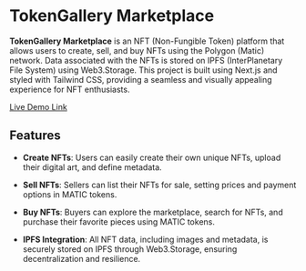 # TokenGallery Marketplace

<b>TokenGallery Marketplace</b> is an NFT (Non-Fungible Token) platform that allows users to create, sell, and buy NFTs using the Polygon (Matic) network. Data associated with the NFTs is stored on IPFS (InterPlanetary File System) using Web3.Storage. This project is built using Next.js and styled with Tailwind CSS, providing a seamless and visually appealing experience for NFT enthusiasts.

<a href="https://token-gallery-marketplace.vercel.app/">Live Demo Link</a>

## Features

-   <b>Create NFTs</b>: Users can easily create their own unique NFTs, upload their digital art, and define metadata.

-   <b>Sell NFTs</b>: Sellers can list their NFTs for sale, setting prices and payment options in MATIC tokens.

-   <b>Buy NFTs</b>: Buyers can explore the marketplace, search for NFTs, and purchase their favorite pieces using MATIC tokens.

-   <b>IPFS Integration</b>: All NFT data, including images and metadata, is securely stored on IPFS through Web3.Storage, ensuring decentralization and resilience.
